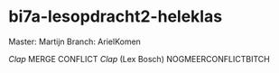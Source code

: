 # bi7a-lesopdracht2-heleklas

Master: Martijn
Branch: ArielKomen

*Clap* MERGE CONFLICT *Clap* (Lex Bosch)
NOGMEERCONFLICTBITCH
